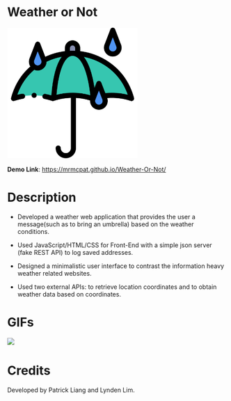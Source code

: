 # Weather or Not

<img src="weather-or-not/assets/weatherornotlogo.png" width="300">

**Demo Link**: https://mrmcpat.github.io/Weather-Or-Not/

# Description

- Developed a weather web application that provides the user a message(such as to bring an umbrella) based on the weather conditions.

- Used JavaScript/HTML/CSS for Front-End with a simple json server (fake REST API)  to log saved addresses.

- Designed a minimalistic user interface to contrast the information heavy weather related websites.

- Used two external APIs: to retrieve location coordinates and to obtain weather data based on coordinates.
# GIFs

<img src="weather-or-not/assets/weatherornot.gif" width="500">

# Credits

Developed by Patrick Liang and Lynden Lim.

